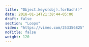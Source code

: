```yaml
---
title: "Object.keys(obj).forEach()"
date: 2018-01-14T21:38:44-05:00
draft: false
section: "Loops"
video: "https://vimeo.com/253356825"
noTitle: false
weight: 120
---
```


